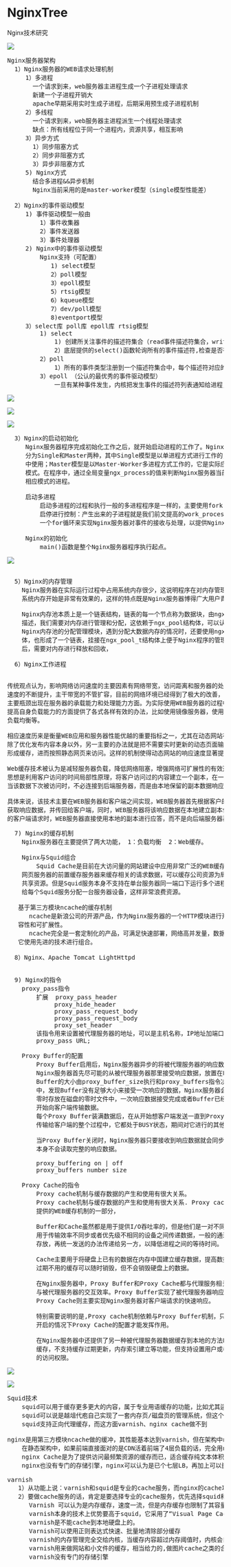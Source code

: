 # NginxTree
Nginx技术研究

![](https://i.imgur.com/Q1zsmN8.png)

<pre>
Nginx服务器架构
  1）Nginx服务器的WEB请求处理机制
     1）多进程 
       一个请求到来，web服务器主进程生成一个子进程处理请求
       新建一个子进程开销大
       apache早期采用实时生成子进程，后期采用预生成子进程机制
     2）多线程 
       一个请求到来，web服务器主进程派生一个线程处理请求
       缺点：所有线程位于同一个进程内，资源共享，相互影响
     3）异步方式
       1）同步阻塞方式
       2）同步非阻塞方式
       3）异步非阻塞方式
     5) Nginx方式
       结合多进程&&异步机制
       Nginx当前采用的是master-worker模型（single模型性能差）
       
  2）Nginx的事件驱动模型
     1) 事件驱动模型一般由
         1）事件收集器
         2）事件发送器
         3）事件处理器
     2) Nginx中的事件驱动模型
         Nginx支持（可配置）
            1) select模型
            2）poll模型
            3）epoll模型
            5）rtsig模型
            6）kqueue模型
            7）dev/poll模型
            8)eventport模型
     3）select库 poll库 epoll库 rtsig模型
         1) select
             1) 创建所关注事件的描述符集合（read事件描述符集合，write描述符集合, exception事件描述符集合）
             2）底层提供的select()函数轮询所有的事件描述符,检查是否有事件发生，有就处理
         2）poll
             1）所有的事件类型注册到一个描述符集合中，每个描述符对应的结构分别设置读事件，写事件，异常事件
         3）epoll （公认的最优秀的事件驱动模型）
             一旦有某种事件发生，内核把发生事件的描述符列表通知给进程，这样就避免了轮询整个描述符表
</pre>

![](https://i.imgur.com/lkqGpSp.jpg)

![](https://i.imgur.com/KxKYps7.jpg)

![](https://i.imgur.com/69s2aJI.jpg)

<pre>
  3）Nginx的启动初始化
     Nginx服务器程序完成初始化工作之后，就开始启动进程的工作了。Nginx服务器程序的进程模型
     分为Single和Master两种，其中Single模型是以单进程方式进行工作的，一般不会在实际应用
     中使用；Master模型是以Master-Worker多进程方式工作的，它是实际应用环境中使用的主要
     模式。在程序中，通过全局变量ngx_process的值来判断Nginx服务器当前的工作模式，进而启动
     相应模式的进程。

     启动多进程
         启动多进程的过程和执行一般的多进程程序是一样的，主要使用fork()函数，主进程就是我们前文提到的master_process，通过一个for循环来接受和处理外部信号，对Nginx服务的
         启停进行控制：产生出来的子进程就是我们前文提高的work_process，每个工作进程执行
         一个for循环来实现Nginx服务器对事件的接收与处理，以提供Nginx服务器的各项功能。
     
     Nginx的初始化
         main()函数是整个Nginx服务器程序执行起点。
</pre>
    
![](https://i.imgur.com/JCjLfUZ.jpg)

<pre> 
  5）Nginx的内存管理
    Nginx服务器在实际运行过程中占用系统内存很少，这说明程序在对内存管理方面采取的措施对降低
    系统内存开始是非常有效果的，这样的特点既是Nginx服务器博得广大用户青睐的主要原因之一。

    Nginx内存池本质上是一个链表结构，链表的每一个节点称为数据块，由ngx_pool_data结构体
    描述，我们需要对内存进行管理和分配，这依赖于ngx_pool结构体，可以认为该结构体描述了
    Nginx内存池的分配管理模块，遇到分配大数据内存的情况时，还要使用ngx_pool_large_t结构
    体，也形成了一个链表，挂接在ngx_pool_t结构体上便于Nginx程序的管理，分配的内存使用完成
    后，需要对内存进行释放和回收，

  6）Nginx工作进程

</pre>

<pre>
传统观点认为，影响网络访问速度的主要因素有网络带宽，访问距离和服务器的处理能力。随着接入网络
速度的不断提升，主干带宽的不管扩容，目前的网络环境已经得到了极大的改善，影响网络访问速度的
主要瓶颈出现在服务器的承载能力和处理能力方面。为实际使用WEB服务器的过程中，绝大多数的产品在
提高自身负载能力的方面提供了各式各样有效的办法，比如使用镜像服务器，使用缓存服务器，实施
负载均衡等。

相应速度历来是衡量WEB应用和服务器性能优越的重要指标之一，尤其在动态网站在网络上泛滥的今天，
除了优化发布内容本身以外，另一主要的办法就是把不需要实时更新的动态页面输出结果转化为静态网页
形成缓存，进而按照静态网页来访问。这样的机制使得动态网站的响应速度显著提升。

Web缓存技术被认为是减轻服务器负载，降低网络阻塞，增强网络可扩展性的有效途径之一，其基本
思想是利用客户访问的时间局部性原理，将客户访问过的内容建立一个副本，在一段时间内存放在本地，
当该数据下次被访问时，不必连接到后端服务器，而是由本地保留的副本数据响应 。

具体来说，该技术主要在WEB服务器和客户端之间实现，WEB服务器首先根据客户的请求从后端服务器
获取响应数据，并传回给客户端，同时，WEB服务器将该响应数据在本地建立副本保存。当下一次有相同
的客户端请求时，WEB服务器直接使用本地的副本进行应答，而不是向后端服务器再次发送请求。
</pre>

<pre>
  7) Nginx的缓存机制
    Nginx服务器在主要提供了两大功能， 1：负载均衡  2：Web缓存。 

    Nginx与Squid组合
        Squid Cache是目前在大访问量的网站建设中应用非常广泛的WEB缓存服务器，它可以作为
    网页服务器的前置缓存服务器来缓存相关的请求数据，可以缓存公司资源为局域网内用户提供
    共享资源。但是Squid服务本身不支持在单台服务器同一端口下运行多个进程，这样的话就需要
    给每个Squid服务分配一台服务器设备，这样非常浪费资源。

   基于第三方模块ncache的缓存机制
      ncache是新浪公司的开源产品，作为Nginx服务器的一个HTTP模块进行开发，以实现更好的兼
   容性和可扩展性。
      ncache完全是一套定制化的产品，可满足快速部署，网络高并发量，数据海量存储量的需求，
   它使用先进的技术进行组合。

  8）Nginx、Apache Tomcat LightHttpd
    

  9) Nginx的指令
    proxy_pass指令
        扩展  proxy_pass_header
             proxy_hide_header
             proxy_pass_request_body
             proxy_pass_request_body
             proxy_set_header
        该指令用来设置被代理服务器的地址，可以是主机名称，IP地址加端口号等形式
        proxy_pass URL;

    Proxy Buffer的配置
        Proxy Buffer启用后，Nginx服务器异步的将被代理服务器的响应数据传递给客户端。
        Nginx服务器首先尽可能的从被代理服务器那里接受响应数据，放置在Proxy Buffer中,
        Buffer的大小由proxy_buffer_size执行和proxy_buffers指令决定。如果在接受过程
        中，发现Buffer没有足够大小来接受一次响应的数据，Nginx服务器会将部分接收到的数据
        零时存放在磁盘的零时文件中，一次响应数据接受完成或者Buffer已经装满后，Nginx服务器
        开始向客户端传输数据。
        每个Proxy Buffer装满数据后，在从开始想客户端发送一直到Proxy Buffer中的数据全部
        传输给客户端的整个过程中，它都处于BUSY状态，期间对它进行的其他操作都会失败。

        当Proxy Buffer关闭时，Nginx服务器只要接收到响应数据就会同步的传递给客户端，它
        本身不会读取完整的响应数据。
 
        proxy_buffering on | off
        proxy_buffers number size

    Proxy Cache的指令
        Proxy cache机制与缓存数据的产生和使用有很大关系。
        Proxy cache机制与缓存数据的产生和使用有很大关系. Proxy cache实际上是Nginx服务器
        提供的WEB缓存机制的一部分，

        Buffer和Cache虽然都是用于提供I/O吞吐率的，但是他们是一对不同的概念，Buffer主要
        用于传输效率不同步或者优先级不相同的设备之间传递数据，一般的通过对一方数据进行临时
        存放，再统一发送的办法传递给另一方，以降低进程之间的等待时间。

        Cache主要用于将硬盘上已有的数据在内存中国建立缓存数据，提高数据的访问效率，对于
        过期不用的缓存可以随时销毁，但不会销毁硬盘上的数据。

        在Nginx服务器中，Proxy Buffer和Proxy Cache都与代理服务相关，主要用来提供客户端
        与被代理服务器的交互效率。Proxy Buffer实现了被代理服务器响应数据的异步传输，
        Proxy Cache则主要实现Nginx服务器对客户端请求的快速响应。

        特别需要说明的是,Proxy cache机制依赖与Proxy Buffer机制，只有在Proxy Buffer
        开启的情况下Proxy Cache的配置才能发挥作用。

        在Nginx服务器中还提供了另一种被代理服务器数据缓存到本地的方法Proxy Store，与Proxy Cache的区别是，它对来自于被代理服务器的响应数据，尤其是静态数据进行简单的
        缓存，不支持缓存过期更新，内存索引建立等功能，但支持设置用户或者用户组对缓存数据
        的访问权限。
</pre>

![](https://i.imgur.com/L4njA1I.png)

![](https://i.imgur.com/dYlaisX.png)

<pre>
Squid技术
    squid可以用于缓存更多更大的内容，属于专业用语缓存的功能，比如尤其适合缓存图片、文档等；
    squid可以说是越俎代庖自己实现了一套内存页/磁盘页的管理系统，但这个虚拟内存swap其实linux内核已经可以做得很好，squid的多此一举反而影响了性能
    squid支持正向代理缓存，而这方面varnish、nginx cache做不到

nginx是用第三方模块ncache做的缓冲，其性能基本达到varnish，但在架构中nginx一般作为反向（静   态文件现在用nginx的很多，并发能支持到2万+）。
    在静态架构中，如果前端直接面对的是CDN活着前端了4层负载的话，完全用nginx的cache就够了。
    nginx Cache是为了提供访问最频繁资源的缓存而已，适合缓存纯文本体积较小的内容，缓存少量页面资源，主业是提供Web服务与代理的作用，若是Cache内容过多容易造成性能瓶颈与负载过大.
    nginx也没有专门的存储引擎，nginx可以认为是已个七层LB，再加上可以嵌入各种脚本语言，实现WAF规则和七层的定制开发策略非常容器，但要是作为专门的web cache server还要差不少。

varnish
   1）从功能上说：varnish和squid是专业的cache服务，而nginx的cache功能是由第三方模块完成。
   2）要做cache服务的话，肯定是要选择专业的cache服务，优先选择squid和varnish。
      Varnish 可以认为是内存缓存，速度一流，但是内存缓存也限制了其容量，缓存页面和图片一般是挺好的；
      varnish本身的技术上优势要高于squid，它采用了“Visual Page Cache”技术，在内存的利用上，Varnish比Squid具有优势，它避免了Squid频繁在内存、磁盘中交换文件，性能要比Squid高。
      varnish是不能cache到本地硬盘上的。
      Varnish可以使用正则表达式快速、批量地清除部分缓存
      varnish的内存管理完全交给内核，当缓存内容超过内存阈值时，内核会自动将一部分缓存存入  swap中让出内存。以挪威一家报社的经验，1台varnish可以抵6台squid的性能。
      varnish用来做网站和小文件的缓存，相当给力的,做图片cache之类的合适
      varnish没有专门的存储引擎 
</pre>
